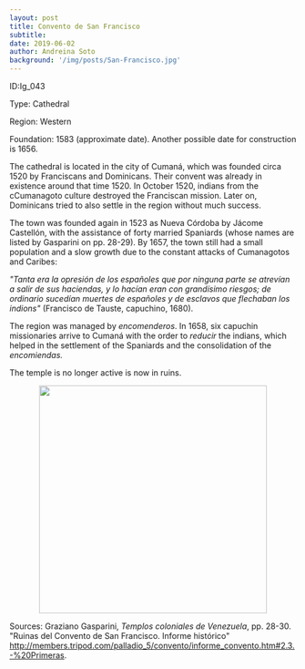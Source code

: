 ```yaml
---
layout: post
title: Convento de San Francisco
subtitle:
date: 2019-06-02
author: Andreina Soto
background: '/img/posts/San-Francisco.jpg'
---
```

ID:Ig_043

Type: Cathedral

Region: Western

Foundation: 1583 (approximate date). Another possible date for construction is 1656.

The cathedral is located in the city of	Cumaná, which was founded circa	1520 by Franciscans and Dominicans. Their convent was already in existence around that time 1520. In October 1520, indians from the cCumanagoto culture destroyed the Franciscan mission. Later on, Dominicans tried to also settle in the region without much success.

The town was founded again in 1523 as Nueva Córdoba by Jácome Castellón, with the assistance of forty married Spaniards (whose names are listed by Gasparini on pp. 28-29). By 1657, the town still had a small population and a slow growth due to the constant attacks of Cumanagotos and Caribes:

*"Tanta era la opresión de los españoles que por ninguna parte se atrevían a salir de sus haciendas, y lo hacían eran con grandísimo riesgos; de ordinario sucedían muertes de españoles y de esclavos que flechaban los indions"* (Francisco de Tauste, capuchino, 1680).

The region was managed by *encomenderos*. In 1658, six capuchin missionaries arrive to Cumaná with the order to *reducir* the indians, which helped in the settlement of the Spaniards and the consolidation of the *encomiendas.*

The temple is no longer active is now in ruins.

<img src="/mapping-venezuela/img/posts/San-Francisco.png" style="display: block; width: 400px; margin-right: auto; margin-left: auto;" />


Sources: Graziano Gasparini, *Templos coloniales de Venezuela*, pp. 28-30. "Ruinas del Convento de San Francisco. Informe histórico" http://members.tripod.com/palladio_5/convento/informe_convento.htm#2.3.-%20Primeras. 																		

